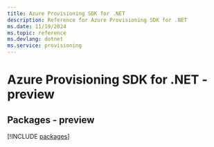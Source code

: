 ```yaml
---
title: Azure Provisioning SDK for .NET
description: Reference for Azure Provisioning SDK for .NET
ms.date: 11/19/2024
ms.topic: reference
ms.devlang: dotnet
ms.service: provisioning
---
```

# Azure Provisioning SDK for .NET - preview
## Packages - preview
[!INCLUDE [packages](provisioning-index.md)]